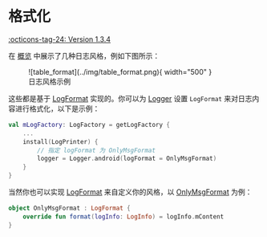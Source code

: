 # 格式化

[:octicons-tag-24: Version 1.3.4](https://ave.entropy2020.cn/version/log-core/#134)

在 [概览](https://ave.entropy2020.cn/documents/log/description/) 中展示了几种日志风格，例如下图所示：

<figure markdown="span">
    ![table_format](../img/table_format.png){ width="500" }
    <figcaption>日志风格示例</figcaption>
</figure>

这些都是基于 [LogFormat](https://api.ave.entropy2020.cn/log/core/com.log.vastgui.core.base/-log-format/index.html) 实现的。你可以为 [Logger](https://api.ave.entropy2020.cn/log/core/com.log.vastgui.core.base/-logger/index.html) 设置 `LogFormat` 来对日志内容进行格式化，以下是示例：

```kotlin
val mLogFactory: LogFactory = getLogFactory {
    ...
    install(LogPrinter) {
        // 指定 logFormat 为 OnlyMsgFormat
        logger = Logger.android(logFormat = OnlyMsgFormat)
    }
}
```

当然你也可以实现 [LogFormat](https://api.ave.entropy2020.cn/log/core/com.log.vastgui.core.base/-log-format/index.html) 来自定义你的风格，以 [OnlyMsgFormat](https://api.ave.entropy2020.cn/log/core/com.log.vastgui.core.format/-only-msg-format/index.html) 为例：

```kotlin
object OnlyMsgFormat : LogFormat {
    override fun format(logInfo: LogInfo) = logInfo.mContent
}
```
